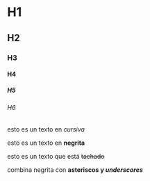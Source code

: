 
<!-- HEADERS -->
# H1
## H2
### H3
#### H4
##### H5
###### H6

<!-- Texto en cursiva -->
esto es un texto en *cursiva*

<!-- Texto en negrita -->
esto es un texto en **negrita**

<!-- Texto tachado (Strikethrough) -->
esto es un texto que está ~~tachado~~

<!-- Texto combinado con negrita y cursiva -->
combina negrita con **asteriscos y _underscores_**

<!-- LISTAS Y SUBLISTAS-->